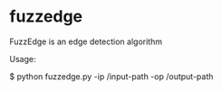 # fuzzedge
FuzzEdge is an edge detection algorithm

Usage:

$ python fuzzedge.py -ip /input-path -op /output-path
